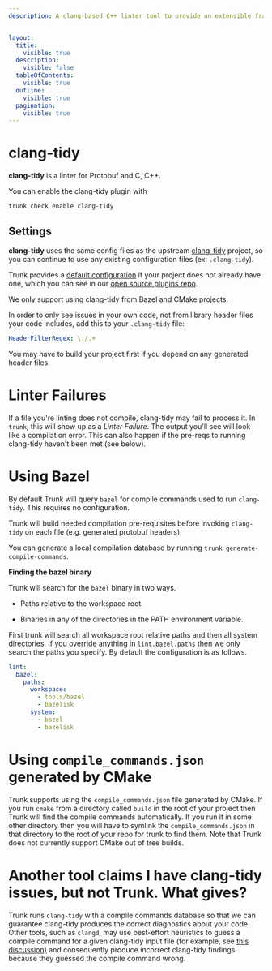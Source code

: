```yaml
---
description: A clang-based C++ linter tool to provide an extensible framework for diagnosing and fixing programming errors that can be deduced via static analysis.


layout:
  title:
    visible: true
  description:
    visible: false
  tableOfContents:
    visible: true
  outline:
    visible: true
  pagination:
    visible: true
---
```


# clang-tidy

**clang-tidy** is a linter for Protobuf and C, C++.

You can enable the clang-tidy plugin with

```shell
trunk check enable clang-tidy
```

## Settings


**clang-tidy** uses the same config files as the
upstream [clang-tidy](https://clang.llvm.org/extra/clang-tidy/) project, so you can continue to use any
existing configuration files (ex: `.clang-tidy`).
    

Trunk provides a [default configuration](https://github.com/trunk-io/plugins/tree/main/linters/clang-tidy) if your project does not already have one,
which you can see in our [open source plugins repo](https://github.com/trunk-io/plugins/tree/main).

We only support using clang-tidy from Bazel and CMake projects.

In order to only see issues in your own code, not from library header files your code includes, add this to your `.clang-tidy` file:

```yaml
HeaderFilterRegex: \./.+
```
You may have to build your project first if you depend on any generated header files.

# Linter Failures
If a file you're linting does not compile, clang-tidy may fail to process it. In `trunk`, this will show up as a _Linter Failure_. The output you'll see will look like a compilation error. This can also happen if the pre-reqs to running clang-tidy haven't been met (see below).

# Using Bazel
By default Trunk will query `bazel` for compile commands used to run `clang-tidy`. This requires no configuration.

Trunk will build needed compilation pre-requisites before invoking `clang-tidy` on each file (e.g. generated protobuf headers).

You can generate a local compilation database by running `trunk generate-compile-commands`.

**Finding the bazel binary**

Trunk will search for the `bazel` binary in two ways.

* Paths relative to the workspace root.

* Binaries in any of the directories in the PATH environment variable.

First trunk will search all workspace root relative paths and then all system directories. If you override anything in `lint.bazel.paths` then we only search the paths you specify. By default the configuration is as follows.

```yaml
lint:
  bazel:
    paths:
      workspace:
        - tools/bazel
        - bazelisk
      system:
        - bazel
        - bazelisk
```
# Using `compile_commands.json` generated by CMake
Trunk supports using the `compile_commands.json` file generated by CMake. If you run `cmake` from a directory called `build` in the root of your project then Trunk will find the compile commands automatically. If you run it in some other directory then you will have to symlink the `compile_commands.json` in that directory to the root of your repo for trunk to find them. Note that Trunk does not currently support CMake out of tree builds.

# Another tool claims I have clang-tidy issues, but not Trunk. What gives?
Trunk runs `clang-tidy` with a compile commands database so that we can guarantee clang-tidy produces the correct diagnostics about your code. Other tools, such as `clangd`, may use best-effort heuristics to guess a compile command for a given clang-tidy input file (for example, see [this discussion)](https://github.com/clangd/clangd/issues/519) and consequently produce incorrect clang-tidy findings because they guessed the compile command wrong.





